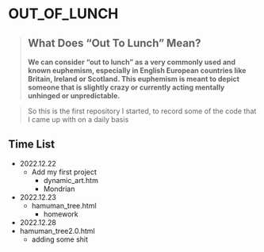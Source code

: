 # OUT_OF_LUNCH

> ## **What Does “Out To Lunch” Mean?**
>
> **We can consider “out to lunch” as a very commonly used and known euphemism, especially in English European countries like Britain, Ireland or Scotland. This euphemism is meant to depict someone that is slightly crazy or currently acting mentally unhinged or unpredictable.**

> So this is the first repository I started, to record some of the code that I came up with on a daily basis

## Time List

- 2022.12.22
  - Add my first project
    - dynamic_art.htm
    - Mondrian
- 2022.12.23
  - hamuman_tree.html
    - homework
 - 2022.12.28
  - hamuman_tree2.0.html
    - adding some shit

